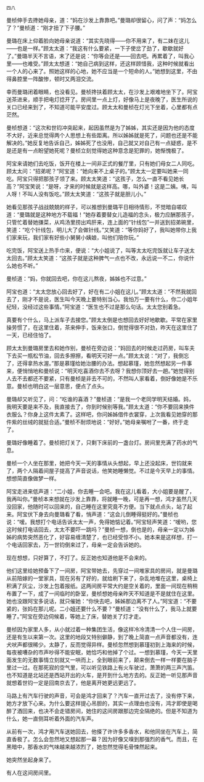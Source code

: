     四八 

   曼桢伸手去搀她母亲，道：“妈在沙发上靠靠吧。”曼璐却很留心，问了声：“妈怎么了？”曼桢道：“刚才扭了下子腰。”

   曼璐在床上仰着脸向她母亲说道：“其实先晓得——你不用来了，有二妹在这儿——也是一样。”顾太太道：“我这有什么要紧，一下子使岔了劲了，歇歇就好了。”曼璐半天不言语，末了还是说：“你等会还是——回去吧。再累着了，叫我心里——也难受。”顾太太想道：“她自己病到这样，还这样顾惜我，这种时候就看出一个人的心来了。照她这样的心地，她不应当是一个短命的人。”她想到这里，不由得鼻腔里一阵酸惨，顿时又两泪交流。

   幸而曼璐闭着眼睛，也没看见。曼桢搀扶着顾太太，在沙发上艰难地坐下了。阿宝送茶进来，顺手把电灯捻开了。房间里一点上灯，好像马上是夜晚了，医生所说的关口已经来到了，不知道可能平安度过。顾太太和曼桢在灯光下坐着，心里都有点茫然。

   曼桢想道：“这次和世钧冲突起来，起因虽然是为了姊姊，其实还是因为他的态度不大好，近来总觉得两个人思想上有些距离。所以姊姊就是死了，问题也还是不能解决的。”她反复地告诉自己，姊姊死了也没用，自己就又对自己有一点疑惑，是不是还是有一点盼望她死呢？曼桢立刻觉得她这种意念是犯罪的，她惭愧极了。

   阿宝来请她们去吃饭，饭开在楼上一间非正式的餐厅里，只有她们母女二人同吃。顾太太问：“招弟呢？”阿宝道：“她向来不上桌子的。”顾太太一定要叫她来一同吃。阿宝只得把那孩子领了来。顾太太笑道：“这孩子，怎么一直不看见她长高？”阿宝笑说：“是呀，才来的时候就是这样高。哪，叫外婆！这是二姨。咦，叫人呀！不叫人没有饭吃。”顾太太笑道：“这孩子就是胆儿小。”

   她看见那孩子战战兢兢的样子，可以推想到曼璐平日相待情形，不觉暗自嗟叹道：“曼璐就是这种地方不载福！”她存着要替女儿造福的念头，极力应酬那孩子，只管忙着替她搛菜，从鸡汤里捞出鸡肝来，连上面的“针线包”一并送到招弟碗里，笑道：“吃个针线包，明儿大了会做针线。”又笑道：“等你妈好了，我叫她带你上我们家来玩，我们家有好些小舅舅小姨娘，叫他们陪你玩。”

   吃完饭，阿宝送上热手巾来，便说：“大小姐说了，叫等太太吃完饭就让车子送太太回去。”顾太太笑道：“这孩子就是这种脾气一点也不改，永远说一不二，你说什么她也不听。”

   曼桢道：“妈，你就回去吧，你在这儿熬夜，姊姊也不过意。”

   阿宝也道：“太太您放心回去好了，好在有二小姐在这儿。”顾太太道：“不然我就回去了，刚才不是说，医生叫今天晚上要特别当心。我怕万一要有什么，你二小姐年纪轻，没经过这些事情。”阿宝道：“医生也不过是那么句话。太太您别着急。

   真要有个什么，马上派车子去接您。”顾太太倒是也想回去好好地歇歇。平常在家里操劳惯了，在这里住着，茶来伸手，饭来张口，倒觉得很不对劲，昨天在这里住了一天，已经住怕了。

   顾太太到曼璐房里去和她作别，曼桢在旁边说：“妈回去的时候走过药房，叫车夫下去买一瓶松节油，回去多擦擦，看明天可好一点。”顾太太说：“对了，我倒忘了，还得拿热水渥。”那是慕瑾给她治腰的办法。想起慕瑾，她忽然想起另一件事来，便悄悄地和曼桢说：“明天吃喜酒你去不去呀？我想你顶好去一趟。”她觉得别人去不去都还不要紧，只有曼桢是非去不可的，不然叫人家看着，倒好像她是不乐意。曼桢也明白这一层意思，便点了点头。

   曼璐却又听见了，问：“吃谁的喜酒？”曼桢道：“是我一个老同学明天结婚。妈，我明天要是来不及，我直接去了，你到时候别等我。”顾太太道：“你不要回来换件衣服么？你身上这件太素了。这样吧，你问姊姊借件衣裳穿，上次我看见她穿的那件紫的丝绒的就挺合适。”曼桢不耐烦地说：“好好。”她母亲嘱咐了一番，终于走了。

   曼璐好像睡着了。曼桢把灯关了，只剩下床前的一盏台灯。房间里充满了药水的气息。

   曼桢一个人坐在那里，她把今天一天的事情从头想起，早上还没起床，世钧就来了，两个人隔着间屋子提高了声音说话，他笑她睡懒觉。不过是今天早上的事情。想想简直像做梦一样。

   阿宝走进来低声道：“二小姐，你去睡一会吧。我在这儿看着，大小姐要是醒了，我再叫你。”曼桢本来想就在沙发上靠靠，将就睡一晚，可是再一想，鸿才虽然几天没回家，他随时可以回来的，自己睡在这里究竟不方便。当下就点点头，站了起来。阿宝伏下身去向曼璐看了看，悄声道：“这会儿倒睡得挺好的。”曼桢也说：“嗳。我想打个电话告诉太太一声，免得她惦记着。”阿宝轻声笑道：“嗳哟，您这时候打电话回去，太太不要吓一跳吗？”曼桢一想，倒也是的，母亲一定以为姊姊的病势突然恶化了，好容易缠清楚了，也已经受惊不小。她本来是这样想，打一个电话回家去，万一世钧倒来过了，母亲一定会告诉她的。

   现在想想，只好算了，不打了。反正她也知道他是不会来的。

   他们这里给她预备下了一间房，阿宝带她去，先穿过一间堆家具的房间，就是曼璐从前陪嫁的一堂家具，现在另有了好的，就给刷下来了，杂乱地堆在这里，桌椅上积满了灰尘，沙发上包着报纸。这两间房平常大约是空关着的，里面一间现在稍稍布置了一下，成了一间临时的卧室，曼桢想她母亲昨天不知道是不是就住在这里。她也没跟阿宝多说话，就只催她：“你快去吧，姊姊那边离不了人。”阿宝道：“不要紧的，张妈在那儿呢。二小姐还要什么不要？”曼桢道：“没有什么了，我马上就要睡了。”阿宝在旁边伺候着，等她上了床，替她关了灯才走。

   曼桢因为家里人多，从小就过着一种集团生活，像这样冷冷清清一个人住一间房，还是有生以来第一次。这里的地段又特别僻静，到了晚上简直一点声音都没有，连犬吠声都很稀少。太静了，反而觉得异样。曼桢忽然想到慕瑾初到上海来的时候，每夜被嘈杂的市声吵得不能安眠，她恰巧和他掉了个过。一想到慕瑾，今天一天里面发生的无数事情立刻就又一哄而上，全到眼前来了，颠来倒去一样一样要在脑子里过一过。在那死寂的空气里，可以听见铁路上有火车驶过，萧萧的两三声汽笛。也不知道是北站还是西站开出的火车，是开到什么地方去的。反正她一听见那声音就想着世钧一定是回南京去了，他是离开她更远更远了。

   马路上有汽车行驶的声音，可会是鸿才回来了？汽车一直开过去了，没有停下来，她方才放下心来。为什么要这样提心吊胆的，其实一点理由也没有，鸿才即使是喝醉了酒回来，也决不会走错房间，她住的这间房跟那边完全隔绝的。但是不知道为什么，她一直侧耳听着外面的汽车声。

   从前有一次，鸿才用汽车送她回去，他搽了许许多多香水，和他同坐在汽车上，简直香极了。怎么会忽然地又想起那一幕？因为好像又嗅到那强烈的香气。而且，在黑暗中，那香水的气味越来越浓烈了，她忽然觉得毛骨悚然起来。

   她突然坐起身来了。

   有人在这间房间里。

